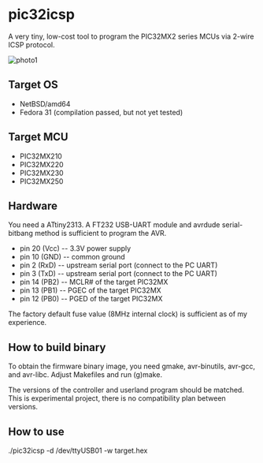 # pic32icsp

A very tiny, low-cost tool to program the PIC32MX2 series MCUs via 2-wire ICSP protocol.

![photo1](https://www.clarestudio.org/elec/pic32/pic32prog-hw.jpg "hardware photo")

## Target OS

* NetBSD/amd64
* Fedora 31 (compilation passed, but not yet tested)

## Target MCU

* PIC32MX210
* PIC32MX220
* PIC32MX230
* PIC32MX250

## Hardware

You need a ATtiny2313.
A FT232 USB-UART module and avrdude serial-bitbang method is sufficient to program the AVR.

* pin 20 (Vcc) -- 3.3V power supply
* pin 10 (GND) -- common ground
* pin 2 (RxD) -- upstream serial port (connect to the PC UART)
* pin 3 (TxD) -- upstream serial port (connect to the PC UART)
* pin 14 (PB2) -- MCLR# of the target PIC32MX
* pin 13 (PB1) -- PGEC of the target PIC32MX
* pin 12 (PB0) -- PGED of the target PIC32MX

The factory default fuse value (8MHz internal clock) is sufficient as of my experience.

## How to build binary

To obtain the firmware binary image, you need gmake, avr-binutils, avr-gcc, and avr-libc.
Adjust Makefiles and run (g)make.

The versions of the controller and userland program should be matched.
This is experimental project,
there is no compatibility plan between versions.

## How to use

./pic32icsp -d /dev/ttyUSB01 -w target.hex
